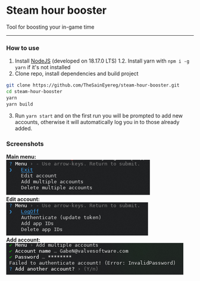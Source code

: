 # Steam hour booster
Tool for boosting your in-game time

---

### How to use

1. Install [NodeJS](https://nodejs.org/) (developed on 18.17.0 LTS)
1.2. Install yarn with `npm i -g yarn` if it's not installed
2. Clone repo, install dependencies and build project
```sh
git clone https://github.com/TheSainEyereg/steam-hour-booster.git
cd steam-hour-booster
yarn
yarn build
```
3. Run `yarn start` and on the first run you will be prompted to add new accounts, otherwise it will automatically log you in to those already added.

### Screenshots

**Main menu:**  
![Main menu](.github/screenshots/main_menu.png)  
**Edit account:**  
![Edit account](.github/screenshots/edit_dialog.png)  
**Add account:**  
![Add account](.github/screenshots/add_dialog.png)  
